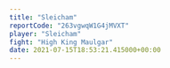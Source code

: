 ```yaml
---
title: "Sleicham"
reportCode: "263vgwqW1G4jMVXT"
player: "Sleicham"
fight: "High King Maulgar"
date: 2021-07-15T18:53:21.415000+00:00
---
```

